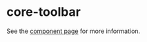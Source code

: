 core-toolbar
============

See the [component page](https://www.polymer-project.org/0.5/docs/elements/core-toolbar.html) for more information.
